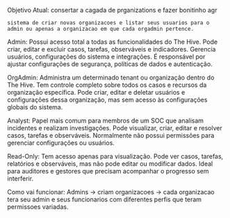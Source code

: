 Objetivo Atual:
    consertar a cagada de prganizations e fazer bonitinho agr

    sistema de criar novas organizacoes e listar seus usuarios para o admin ou apenas a organizacao em que cada orgadmin pertence.



Admin:
Possui acesso total a todas as funcionalidades do The Hive.
Pode criar, editar e excluir casos, tarefas, observáveis e indicadores.
Gerencia usuários, configurações do sistema e integrações.
É responsável por ajustar configurações de segurança, políticas de dados e autenticação.

OrgAdmin:
Administra um determinado tenant ou organização dentro do The Hive.
Tem controle completo sobre todos os casos e recursos da organização específica.
Pode criar, editar e deletar usuários e configurações dessa organização, mas sem acesso às configurações globais do sistema.

Analyst:
Papel mais comum para membros de um SOC que analisam incidentes e realizam investigações.
Pode visualizar, criar, editar e resolver casos, tarefas e observáveis.
Normalmente não possui permissões para gerenciar configurações ou usuários.

Read-Only:
Tem acesso apenas para visualização.
Pode ver casos, tarefas, relatórios e observáveis, mas não pode editar ou modificar dados.
Ideal para auditores e gestores que precisam acompanhar o progresso sem interferir.
    


Como vai funcionar:
Admins -> criam organizacoes -> cada organizacao tera seu admin e seus funcionarios com diferentes perfis que teram permissoes variadas.
